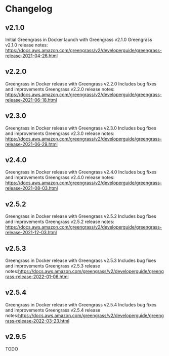 # Changelog

## v2.1.0

Initial Greengrass in Docker launch with Greengrass v2.1.0
Greengrass v2.1.0 release notes: https://docs.aws.amazon.com/greengrass/v2/developerguide/greengrass-release-2021-04-26.html

## v2.2.0

Greengrass in Docker release with Greengrass v2.2.0
Includes bug fixes and improvements 
Greengrass v2.2.0 release notes: https://docs.aws.amazon.com/greengrass/v2/developerguide/greengrass-release-2021-06-18.html

## v2.3.0

Greengrass in Docker release with Greengrass v2.3.0
Includes bug fixes and improvements
Greengrass v2.3.0 release notes: https://docs.aws.amazon.com/greengrass/v2/developerguide/greengrass-release-2021-06-29.html

## v2.4.0

Greengrass in Docker release with Greengrass v2.4.0
Includes bug fixes and improvements
Greengrass v2.4.0 release notes: https://docs.aws.amazon.com/greengrass/v2/developerguide/greengrass-release-2021-08-03.html

## v2.5.2

Greengrass in Docker release with Greengrass v2.5.2
Includes bug fixes and improvements
Greengrass v2.5.2 release notes: https://docs.aws.amazon.com/greengrass/v2/developerguide/greengrass-release-2021-12-03.html


## v2.5.3

Greengrass in Docker release with Greengrass v2.5.3
Includes bug fixes and improvements
Greengrass v2.5.3 release notes:https://docs.aws.amazon.com/greengrass/v2/developerguide/greengrass-release-2022-01-06.html

## v2.5.4

Greengrass in Docker release with Greengrass v2.5.4
Includes bug fixes and improvements
Greengrass v2.5.4 release notes:https://docs.aws.amazon.com/greengrass/v2/developerguide/greengrass-release-2022-03-23.html

## v2.9.5

TODO